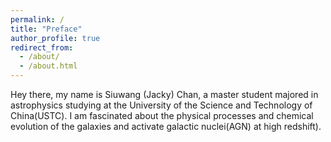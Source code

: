 ```yaml
---
permalink: /
title: "Preface"
author_profile: true
redirect_from: 
  - /about/
  - /about.html
---
```

Hey there, my name is Siuwang (Jacky) Chan, a master student majored in astrophysics studying at the University of the Science and Technology of China(USTC). I am fascinated about the physical processes and chemical evolution of the galaxies and activate galactic nuclei(AGN) at high redshift).


